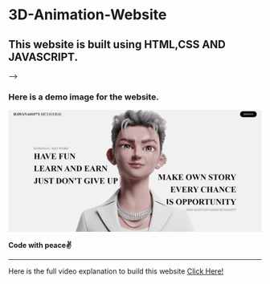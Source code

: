 # 3D-Animation-Website
<h2>This website is built using HTML,CSS AND JAVASCRIPT.</h2>
-->
  
<h3> Here is a demo image for the website. </h3>
<img src="https://github.com/tamanghawana09/3D-Animation-Website/blob/main/image.png">

<b>Code with peace✌️</b>
<hr>
<p> Here is the full video explanation to build this website <a href="https://youtu.be/Ud_hP2raTmk"> Click Here! </a> </p>
